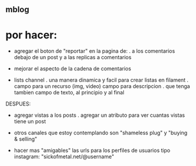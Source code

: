 ## mblog

# por hacer:
- agregar el boton de "reportar" en la pagina de:
    . a los comentarios debajo de un post y a las replicas a comentarios

- mejorar el aspecto de la cadena de comentarios

- lists channel
    . una manera dinamica y facil para crear listas en filament
    . campo para un recurso (img, video) campo para descripcion
    . que tenga tambien campo de texto, al principio y al final 

DESPUES:
- agregar vistas a los posts
    . agregar un atributo para ver cuantas vistas tiene un post

- otros canales que estoy contemplando son "shameless plug" y "buying & selling"

- hacer mas "amigables" las urls para los perfiles de usuarios tipo instagram: "sickofmetal.net/@username"